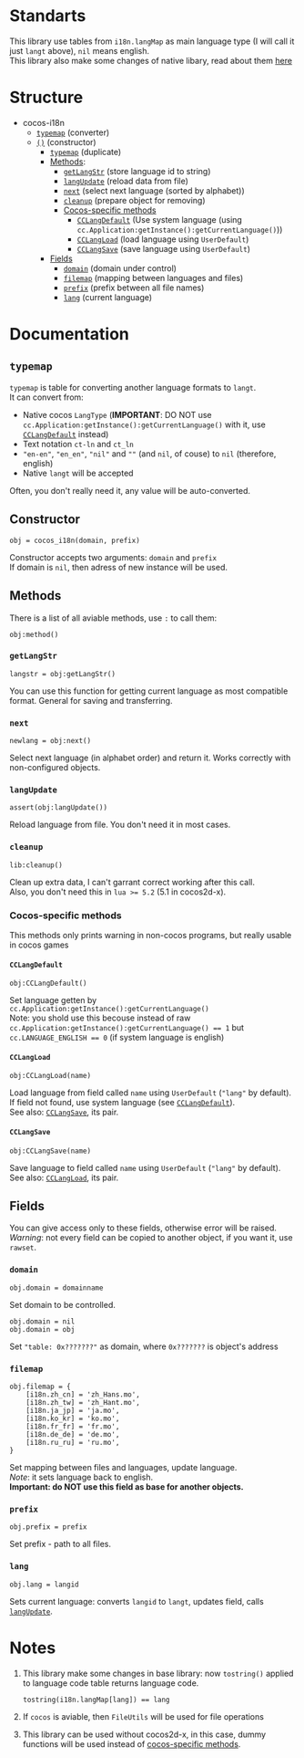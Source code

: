 # Standarts
This library use tables from `i18n.langMap` as main language type (I will call it just `langt` above), `nil` means english.  
This library also make some changes of native libary, read about them [here](#notes)

# Structure
* cocos-i18n
  * [`typemap`](#typemap) (converter)
  * [`()`](#constructor) (constructor)
    * [`typemap`](#typemap) (duplicate)
    * [Methods](#methods):
      * [`getLangStr`](#getlangstr) (store language id to string)
      * [`langUpdate`](#langupdate) (reload data from file)
      * [`next`](#next) (select next language (sorted by alphabet))
      * [`cleanup`](#cleanup) (prepare object for removing)
      * [Cocos-specific methods](#cocos-specific-methods)
        * [`CCLangDefault`](#cclangdefault) (Use system language (using `cc.Application:getInstance():getCurrentLanguage()`))
        * [`CCLangLoad`](#cclangload) (load language using `UserDefault`)
        * [`CCLangSave`](#cclangsave) (save language using `UserDefault`)
    * [Fields](#fields)
      * [`domain`](#domain) (domain under control)
      * [`filemap`](#filemap) (mapping between languages and files)
      * [`prefix`](#prefix) (prefix between all file names)
      * [`lang`](#lang) (current language)
      
# Documentation
## `typemap`
`typemap` is table for converting another language formats to `langt`.  
It can convert from:

* Native cocos `LangType` (**IMPORTANT**: DO NOT use `cc.Application:getInstance():getCurrentLanguage()` with it, use [`CCLangDefault`](#cclangdefault) instead)
* Text notation `ct-ln` and `ct_ln`
* `"en-en"`, `"en_en"`, `"nil"` and  `""` (and `nil`, of couse) to `nil` (therefore, english)
* Native `langt` will be accepted

Often, you don't really need it, any value will be auto-converted.

## Constructor
	obj = cocos_i18n(domain, prefix)
Constructor accepts two arguments: `domain` and `prefix`  
If domain is `nil`, then adress of new instance will be used.  

## Methods
There is a list of all aviable methods, use `:` to call them:

	obj:method()
### `getLangStr`
	langstr = obj:getLangStr()
You can use this function for getting current language as most compatible format. General for saving and transferring.

### `next`
	newlang = obj:next()
Select next language (in alphabet order) and return it. Works correctly with non-configured objects.

### `langUpdate`
	assert(obj:langUpdate())
Reload language from file. You don't need it in most cases.

### `cleanup`
	lib:cleanup()
Clean up extra data, I can't garrant correct working after this call.  
Also, you don't need this in `lua >= 5.2` (5.1 in cocos2d-x).

### Cocos-specific methods
This methods only prints warning in non-cocos programs, but really usable in cocos games

#### `CCLangDefault`
	obj:CCLangDefault()
Set language getten by `cc.Application:getInstance():getCurrentLanguage()`  
Note: you shold use this becouse instead of raw `cc.Application:getInstance():getCurrentLanguage() == 1` but `cc.LANGUAGE_ENGLISH == 0` (if system language is english)

#### `CCLangLoad`
	obj:CCLangLoad(name)
Load language from field called `name` using `UserDefault` (`"lang"` by default). If field not found, use system language (see [`CCLangDefault`](#cclangdefault)).  
See also: [`CCLangSave`](#cclangsave), its pair.

#### `CCLangSave`
	obj:CCLangSave(name)
Save language to field called `name` using `UserDefault` (`"lang"` by default).  
See also: [`CCLangLoad`](#cclangload), its pair.

## Fields
You can give access only to these fields, otherwise error will be raised.  
*Warning*: not every field can be copied to another object, if you want it, use `rawset`.

### `domain`
	obj.domain = domainname
Set domain to be controlled.

	obj.domain = nil
	obj.domain = obj
Set `"table: 0x???????"` as domain, where `0x???????` is object's address

### `filemap`
	obj.filemap = {
		[i18n.zh_cn] = 'zh_Hans.mo',
		[i18n.zh_tw] = 'zh_Hant.mo',
		[i18n.ja_jp] = 'ja.mo',
		[i18n.ko_kr] = 'ko.mo',
		[i18n.fr_fr] = 'fr.mo',
		[i18n.de_de] = 'de.mo',
		[i18n.ru_ru] = 'ru.mo',
	}
Set mapping between files and languages, update language.  
*Note*: it sets language back to english.  
**Important: do NOT use this field as base for another objects.**

### `prefix`
	obj.prefix = prefix
Set prefix - path to all files.

### `lang`
	obj.lang = langid
Sets current language: converts `langid` to `langt`, updates field, calls [`langUpdate`](#langupdate).

# Notes
1. This library make some changes in base library: now `tostring()` applied to language code table returns language code.

	`tostring(i18n.langMap[lang]) == lang`
2. If `cocos` is aviable, then `FileUtils` will be used for file operations
3. This library can be used without cocos2d-x, in this case, dummy functions will be used instead of [cocos-specific methods](#cocos-specific-methods).
